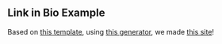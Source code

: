 ## Link in Bio Example

Based on [this template](https://github.com/cassidoo/link-in-bio-template), using [this generator](https://linkinbiogen.netlify.app/), we made [this site](https://test-lib-generated-stream-314.netlify.app/)!

